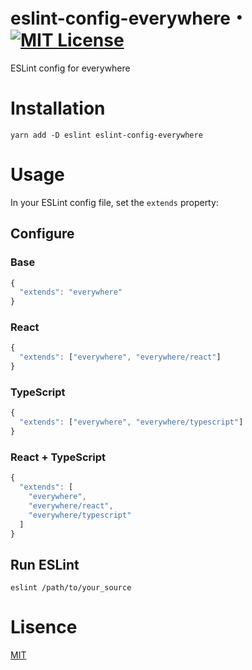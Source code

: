 # eslint-config-everywhere・[![MIT License](http://img.shields.io/badge/license-MIT-blue.svg?style=flat)](LICENSE)

ESLint config for everywhere

# Installation

```
yarn add -D eslint eslint-config-everywhere
```

# Usage

In your ESLint config file, set the `extends` property:

## Configure

### Base

```js
{
  "extends": "everywhere"
}
```

### React

```js
{
  "extends": ["everywhere", "everywhere/react"]
}
```

### TypeScript

```js
{
  "extends": ["everywhere", "everywhere/typescript"]
}
```

### React + TypeScript

```js
{
  "extends": [
    "everywhere",
    "everywhere/react",
    "everywhere/typescript"
  ]
}
```

## Run ESLint

```
eslint /path/to/your_source
```

# Lisence

[MIT](LICENSE)
